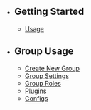 - ## Getting Started
    - [Usage](/docs/zaimea/{{version}}/usage)

- ## Group Usage
    - [Create New Group](/docs/zaimea/{{version}}/create-new-group)
    - [Group Settings](/docs/zaimea/{{version}}/group-settings)
    - [Group Roles](/docs/zaimea/{{version}}/group-roles)
    - [Plugins](/docs/zaimea/{{version}}/plugins)
    - [Configs](/docs/zaimea/{{version}}/configs)
    <!-- 
    - [Calendar](/calendar) 
    - [Calendar Records](/calendar-records)
    - [Charts](/charts)
    - [Clients](/clients)
    - [Holidays](/holidays)
    - [Lockings](/lockings)
    - [Medicals](/medicals)
    - [Members](/members)
    - [Monthly Quotas](/monthly-quotas)
    - [Projects](/projects)
    - [Reports](/reports)
    - [Tasks](/tasks)
    - [Templates](/templates)
    - [Vacations](/vacations)
    -->

<!--
- ## User Usage
    - [Profile](/profile)
    - [Delete Account](/delete-account)
    - [Browser Sessions](/browser-sessions)
    - [2FA](/two-factor-authentication)
    - [API Tokens](/api-tokens)
    - [Browser Sessions](/browser-sessions)
-->
